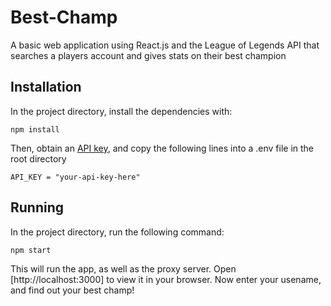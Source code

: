 # Best-Champ

A basic web application using React.js and the League of Legends API that searches a players account and gives stats on their best champion

## Installation

In the project directory, install the dependencies with:

```ssh
npm install
```

Then, obtain an [API key](https://developer.riotgames.com/), and copy the following lines into a .env file in the root directory

`API_KEY = "your-api-key-here"`

## Running

In the project directory, run the following command:

```ssh
npm start
```

This will run the app, as well as the proxy server. 
Open [http://localhost:3000] to view it in your browser. 
Now enter your usename, and find out your best champ!